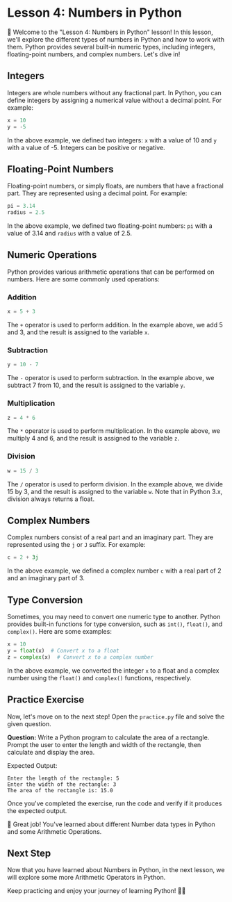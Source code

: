 # Lesson 4: Numbers in Python

🔢 Welcome to the "Lesson 4: Numbers in Python" lesson! In this lesson, we'll explore the different types of numbers in Python and how to work with them. Python provides several built-in numeric types, including integers, floating-point numbers, and complex numbers. Let's dive in!

## **Integers**

Integers are whole numbers without any fractional part. In Python, you can define integers by assigning a numerical value without a decimal point. For example:

```python
x = 10
y = -5
```

In the above example, we defined two integers: `x` with a value of 10 and `y` with a value of -5. Integers can be positive or negative.

## **Floating-Point Numbers**

Floating-point numbers, or simply floats, are numbers that have a fractional part. They are represented using a decimal point. For example:

```python
pi = 3.14
radius = 2.5
```

In the above example, we defined two floating-point numbers: `pi` with a value of 3.14 and `radius` with a value of 2.5.

## **Numeric Operations**

Python provides various arithmetic operations that can be performed on numbers. Here are some commonly used operations:

### **Addition**

```python
x = 5 + 3
```

The `+` operator is used to perform addition. In the example above, we add 5 and 3, and the result is assigned to the variable `x`.

### **Subtraction**

```python
y = 10 - 7
```

The `-` operator is used to perform subtraction. In the example above, we subtract 7 from 10, and the result is assigned to the variable `y`.

### **Multiplication**

```python
z = 4 * 6
```

The `*` operator is used to perform multiplication. In the example above, we multiply 4 and 6, and the result is assigned to the variable `z`.

### **Division**

```python
w = 15 / 3
```

The `/` operator is used to perform division. In the example above, we divide 15 by 3, and the result is assigned to the variable `w`. Note that in Python 3.x, division always returns a float.

## **Complex Numbers**

Complex numbers consist of a real part and an imaginary part. They are represented using the `j` or `J` suffix. For example:

```python
c = 2 + 3j
```

In the above example, we defined a complex number `c` with a real part of 2 and an imaginary part of 3.

## **Type Conversion**

Sometimes, you may need to convert one numeric type to another. Python provides built-in functions for type conversion, such as `int()`, `float()`, and `complex()`. Here are some examples:

```python
x = 10
y = float(x)  # Convert x to a float
z = complex(x)  # Convert x to a complex number
```

In the above example, we converted the integer `x` to a float and a complex number using the `float()` and `complex()` functions, respectively.

<!-- ## Code Playground

To experiment with numbers and perform different operations, visit the code playground for this lesson. Click on the following link: [Lesson Code Playground](https://your-code-playground-link) -->

## **Practice Exercise**

Now, let's move on to the next step! Open the `practice.py` file and solve the given question.

**Question:** Write a Python program to calculate the area of a rectangle. Prompt the user to enter the length and width of the rectangle, then calculate and display the area.

Expected Output:
```
Enter the length of the rectangle: 5
Enter the width of the rectangle: 3
The area of the rectangle is: 15.0
```

Once you've completed the exercise, run the code and verify if it produces the expected output.

🚀 Great job! You've learned about different Number data types in Python and some Arithmetic Operations.

## **Next Step**

Now that you have learned about Numbers in Python, in the next lesson, we will explore some more Arithmetic Operators in Python.

Keep practicing and enjoy your journey of learning Python! 💪🐍